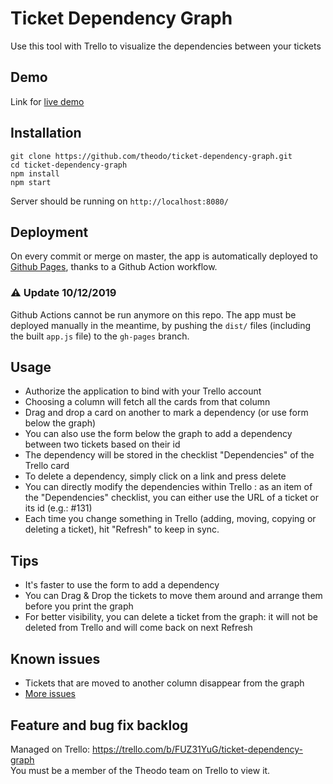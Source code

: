 # Ticket Dependency Graph

Use this tool with Trello to visualize the dependencies between your tickets

## Demo

Link for [live demo](https://theodo.github.io/ticket-dependency-graph/)

## Installation

```
git clone https://github.com/theodo/ticket-dependency-graph.git
cd ticket-dependency-graph
npm install
npm start
```

Server should be running on `http://localhost:8080/`

## Deployment

On every commit or merge on master, the app is automatically deployed to [Github Pages](https://theodo.github.io/ticket-dependency-graph/), thanks to a Github Action workflow.

### :warning: Update 10/12/2019

Github Actions cannot be run anymore on this repo. The app must be deployed manually in the meantime, by pushing the `dist/` files (including the built `app.js` file) to the `gh-pages` branch.

## Usage

- Authorize the application to bind with your Trello account
- Choosing a column will fetch all the cards from that column
- Drag and drop a card on another to mark a dependency (or use form below the graph)
- You can also use the form below the graph to add a dependency between two tickets based on their id
- The dependency will be stored in the checklist "Dependencies" of the Trello card
- To delete a dependency, simply click on a link and press delete
- You can directly modify the dependencies within Trello : as an item of the "Dependencies" checklist, you can either use the URL of a ticket or its id (e.g.: #131)
- Each time you change something in Trello (adding, moving, copying or deleting a ticket), hit "Refresh" to keep in sync.

## Tips

- It's faster to use the form to add a dependency
- You can Drag & Drop the tickets to move them around and arrange them before you print the graph
- For better visibility, you can delete a ticket from the graph: it will not be deleted from Trello and will come back on next Refresh

## Known issues

- Tickets that are moved to another column disappear from the graph
- [More issues](https://github.com/Varal7/ticket-dependency-graph/issues)

## Feature and bug fix backlog

Managed on Trello: https://trello.com/b/FUZ31YuG/ticket-dependency-graph  
You must be a member of the Theodo team on Trello to view it.
